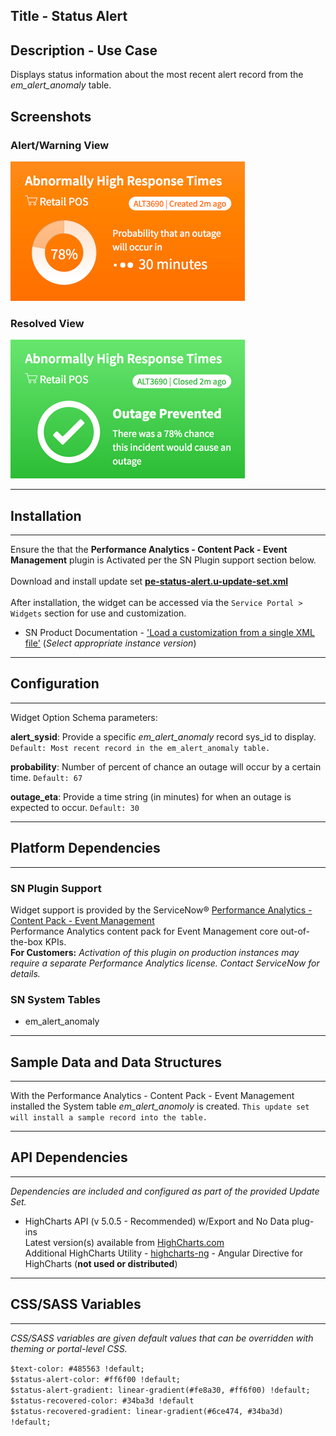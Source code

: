 ## Title - Status Alert

## Description - Use Case

Displays status information about the most recent alert record from the *em_alert_anomaly* table.


## Screenshots
### Alert/Warning View
![](../images/pe-status-alert-1.png "alert view")
### Resolved View
![](../images/pe-status-alert-2.png "resolved")

---
## Installation
---
Ensure the that the **Performance Analytics - Content Pack - Event Management** plugin is Activated per the SN Plugin support section below.<br/><br/>
Download and install update set **[pe-status-alert.u-update-set.xml](pe-status-alert.u-update-set.xml)** <br/><br/>
After installation, the widget can be accessed via the `Service Portal > Widgets` section for use and customization.<br/>
* SN Product Documentation - ['Load a customization from a single XML file'](https://docs.servicenow.com/search?q=Load+a+customization+from+a+single+XML+file)   (<i>Select appropriate instance version</i>)

---
## Configuration
---
Widget Option Schema parameters:

**alert_sysid**: Provide a specific *em_alert_anomaly* record sys_id to display. `Default: Most recent record in the em_alert_anomaly table.`<br/>

**probability**: Number of percent of chance an outage will occur by a certain time. `Default: 67`<br/>

**outage_eta**: Provide a time string (in minutes) for when an outage is expected to occur. `Default: 30`<br/>

---
## Platform Dependencies
---
### SN Plugin Support

Widget support is provided by the ServiceNow® [Performance Analytics - Content Pack - Event Management](https://docs.servicenow.com/bundle/istanbul-performance-analytics-and-reporting/page/use/performance-analytics/reference/r_PALandingPage.html)<br/>
Performance Analytics content pack for Event Management core out-of-the-box KPIs. <br/>
**For Customers:** _Activation of this plugin on production instances may require a separate Performance Analytics license. Contact ServiceNow for details._

### SN System Tables
* em_alert_anomaly

---
## Sample Data and Data Structures
---
With the Performance Analytics - Content Pack - Event Management installed the System table *em_alert_anomoly* is created.  `This update set will install a sample record into the table.`

---
## API Dependencies
---
<i>Dependencies are included and configured as part of the provided Update Set.</i>

* HighCharts API (v 5.0.5 - Recommended)  w/Export and No Data plug-ins
  <br/>Latest version(s) available from [HighCharts.com](http://http://www.highcharts.com/products/highcharts/)
  <br/>Additional HighCharts Utility - [highcharts-ng](https://github.com/pablojim/highcharts-ng) - Angular Directive for HighCharts (__not used or distributed__)

---
## CSS/SASS Variables
---
_CSS/SASS variables are given default values that can be overridden with theming or portal-level CSS._

`$text-color: #485563 !default;`<br/>
`$status-alert-color: #ff6f00 !default;`<br/>
`$status-alert-gradient: linear-gradient(#fe8a30, #ff6f00) !default;`<br/>
`$status-recovered-color: #34ba3d !default`<br/>
`$status-recovered-gradient: linear-gradient(#6ce474, #34ba3d) !default;`<br/>